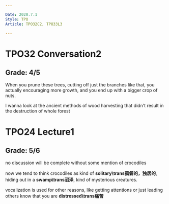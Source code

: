```yaml
---

Date: 2020.7.1
Style: TPO
Article: TPO32C2, TPO33L3

---
```

# TPO32 Conversation2
## Grade: 4/5

When you prune these trees, cutting off just the branches like that, you actually encouraging more growth, and you end up with a bigger crop of nuts.

I wanna look at the ancient methods of wood harvesting  that didn't result in the destruction of whole forest


# TPO24 Lecture1
## Grade: 5/6

no discussion will be complete without some mention of crocodiles

now we tend to think crocodiles as kind of **solitary\trans孤僻的，独居的**, hiding out in a **swamp\trans沼泽**, kind of mysterious creatures.

vocalization is used for other reasons, like getting attentions or just leading others know that you are **distressed\trans痛苦**